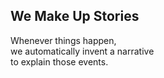 ## We Make Up Stories

Whenever things happen,<br /> we automatically invent a narrative<br /> to explain those events.
